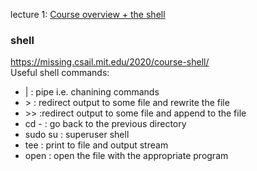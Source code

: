 lecture 1: [Course overview + the shell](#shell)

### shell
https://missing.csail.mit.edu/2020/course-shell/  
Useful shell commands:
- | : pipe i.e. chanining commands
- \> : redirect output to some file and rewrite the file
- \>> :redirect output to some file and append to the file
- cd - : go back to the previous directory
- sudo su : superuser shell
- tee : print to file and output stream
- open : open the file with the appropriate program
